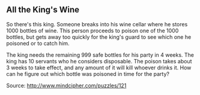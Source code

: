 ## All the King's Wine

So there's this king. Someone breaks into his wine cellar where he stores 1000 
bottles of wine. This person proceeds to poison one of the 1000 bottles, but 
gets away too quickly for the king's guard to see which one he poisoned or to 
catch him.

The king needs the remaining 999 safe bottles for his party in 4 weeks. The 
king has 10 servants who he considers disposable. The poison takes about 3 
weeks to take effect, and any amount of it will kill whoever drinks it. How 
can he figure out which bottle was poisoned in time for the party?

Source: http://www.mindcipher.com/puzzles/121 
